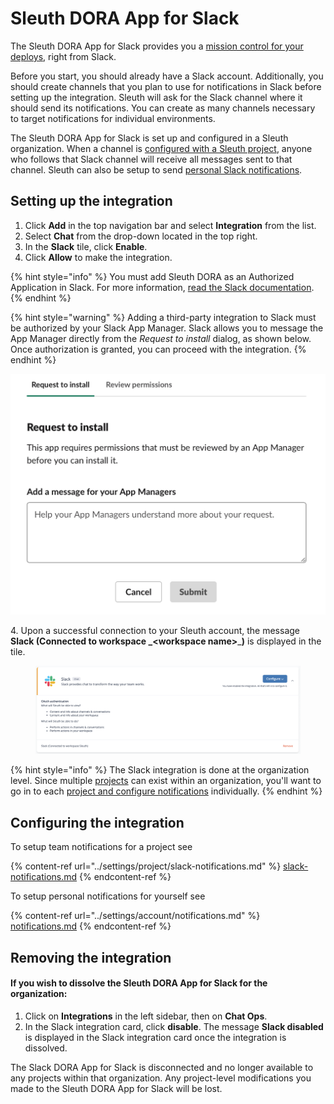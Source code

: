 # Sleuth DORA App for Slack

The Sleuth DORA App for Slack provides you a [mission control for your deploys](../slack-mission-control/), right from Slack.

Before you start, you should already have a Slack account. Additionally, you should create channels that you plan to use for notifications in Slack before setting up the integration. Sleuth will ask for the Slack channel where it should send its notifications. You can create as many channels necessary to target notifications for individual environments.

The Sleuth DORA App for Slack is set up and configured in a Sleuth organization. When a channel is [configured with a Sleuth project](../settings/project/slack-notifications.md), anyone who follows that Slack channel will receive all messages sent to that channel. Sleuth can also be setup to send [personal Slack notifications](../slack-mission-control/personal-notifications.md).

## Setting up the integration

1. Click **Add** in the top navigation bar and select **Integration** from the list.
2. Select **Chat** from the drop-down located in the top right.
3. In the **Slack** tile, click **Enable**.
4. Click **Allow** to make the integration.

{% hint style="info" %}
You must add Sleuth DORA as an Authorized Application in Slack. For more information, [read the Slack documentation](https://api.slack.com).
{% endhint %}

{% hint style="warning" %}
Adding a third-party integration to Slack must be authorized by your Slack App Manager. Slack allows you to message the App Manager directly from the _Request to install_ dialog, as shown below. Once authorization is granted, you can proceed with the integration.
{% endhint %}

![Adding Slack third-party integrations might require your App Manager's approval.](../.gitbook/assets/slack-request-to-install-screen.png)

4\. Upon a successful connection to your Sleuth account, the message **Slack  (Connected to workspace \_\<workspace name>**\_**)** is displayed in the tile.

<figure><img src="../.gitbook/assets/image (154).png" alt=""><figcaption></figcaption></figure>

{% hint style="info" %}
The Slack integration is done at the organization level. Since multiple [projects](../modeling-your-deployments/projects/) can exist within an organization, you'll want to go in to each [project and configure notifications](../settings/project/slack-notifications.md) individually.
{% endhint %}

## Configuring the integration

To setup team notifications for a project see

{% content-ref url="../settings/project/slack-notifications.md" %}
[slack-notifications.md](../settings/project/slack-notifications.md)
{% endcontent-ref %}

To setup personal notifications for yourself see

{% content-ref url="../settings/account/notifications.md" %}
[notifications.md](../settings/account/notifications.md)
{% endcontent-ref %}

## Removing the integration

#### If you wish to dissolve the Sleuth DORA App for **Slack** for the organization:

1. Click on **Integrations** in the left sidebar, then on **Chat Ops**.
2. In the Slack integration card, click **disable**. The message **Slack disabled** is displayed in the Slack integration card once the integration is dissolved.

The Slack DORA App for Slack is disconnected and no longer available to any projects within that organization. Any project-level modifications you made to the Sleuth DORA App for Slack will be lost.
